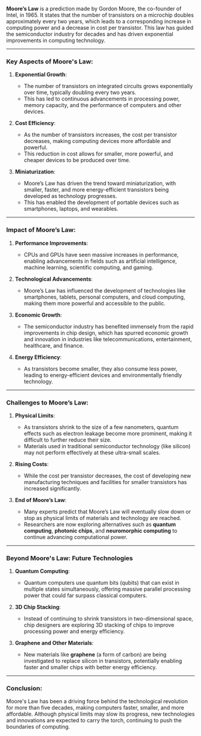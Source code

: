 **Moore’s Law** is a prediction made by Gordon Moore, the co-founder of Intel, in 1965. It states that the number of transistors on a microchip doubles approximately every two years, which leads to a corresponding increase in computing power and a decrease in cost per transistor. This law has guided the semiconductor industry for decades and has driven exponential improvements in computing technology.

---

### Key Aspects of Moore's Law:

1. **Exponential Growth**:
   - The number of transistors on integrated circuits grows exponentially over time, typically doubling every two years.
   - This has led to continuous advancements in processing power, memory capacity, and the performance of computers and other devices.

2. **Cost Efficiency**:
   - As the number of transistors increases, the cost per transistor decreases, making computing devices more affordable and powerful.
   - This reduction in cost allows for smaller, more powerful, and cheaper devices to be produced over time.

3. **Miniaturization**:
   - Moore’s Law has driven the trend toward miniaturization, with smaller, faster, and more energy-efficient transistors being developed as technology progresses.
   - This has enabled the development of portable devices such as smartphones, laptops, and wearables.

---

### Impact of Moore’s Law:

1. **Performance Improvements**:
   - CPUs and GPUs have seen massive increases in performance, enabling advancements in fields such as artificial intelligence, machine learning, scientific computing, and gaming.

2. **Technological Advancements**:
   - Moore’s Law has influenced the development of technologies like smartphones, tablets, personal computers, and cloud computing, making them more powerful and accessible to the public.
   
3. **Economic Growth**:
   - The semiconductor industry has benefited immensely from the rapid improvements in chip design, which has spurred economic growth and innovation in industries like telecommunications, entertainment, healthcare, and finance.

4. **Energy Efficiency**:
   - As transistors become smaller, they also consume less power, leading to energy-efficient devices and environmentally friendly technology.

---

### Challenges to Moore’s Law:

1. **Physical Limits**:
   - As transistors shrink to the size of a few nanometers, quantum effects such as electron leakage become more prominent, making it difficult to further reduce their size.
   - Materials used in traditional semiconductor technology (like silicon) may not perform effectively at these ultra-small scales.

2. **Rising Costs**:
   - While the cost per transistor decreases, the cost of developing new manufacturing techniques and facilities for smaller transistors has increased significantly.

3. **End of Moore’s Law**:
   - Many experts predict that Moore’s Law will eventually slow down or stop as physical limits of materials and technology are reached.
   - Researchers are now exploring alternatives such as **quantum computing**, **photonic chips**, and **neuromorphic computing** to continue advancing computational power.

---

### Beyond Moore's Law: Future Technologies

1. **Quantum Computing**:
   - Quantum computers use quantum bits (qubits) that can exist in multiple states simultaneously, offering massive parallel processing power that could far surpass classical computers.
   
2. **3D Chip Stacking**:
   - Instead of continuing to shrink transistors in two-dimensional space, chip designers are exploring 3D stacking of chips to improve processing power and energy efficiency.

3. **Graphene and Other Materials**:
   - New materials like **graphene** (a form of carbon) are being investigated to replace silicon in transistors, potentially enabling faster and smaller chips with better energy efficiency.

---

### Conclusion:

Moore's Law has been a driving force behind the technological revolution for more than five decades, making computers faster, smaller, and more affordable. Although physical limits may slow its progress, new technologies and innovations are expected to carry the torch, continuing to push the boundaries of computing.
